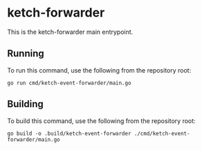 # ketch-forwarder

This is the ketch-forwarder main entrypoint.

## Running

To run this command, use the following from the repository root:

```shell
go run cmd/ketch-event-forwarder/main.go
```

## Building

To build this command, use the following from the repository root:

```shell
go build -o .build/ketch-event-forwarder ./cmd/ketch-event-forwarder/main.go
```

